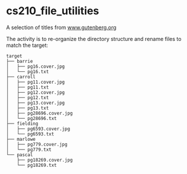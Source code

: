 # cs210_file_utilities

A selection of titles from www.gutenberg.org

The activity is to re-organize the directory structure and rename files to match the target:

```
target
├── barrie
│   ├── pg16.cover.jpg
│   └── pg16.txt
├── carroll
│   ├── pg11.cover.jpg
│   ├── pg11.txt
│   ├── pg12.cover.jpg
│   ├── pg12.txt
│   ├── pg13.cover.jpg
│   ├── pg13.txt
│   ├── pg28696.cover.jpg
│   └── pg28696.txt
├── fielding
│   ├── pg6593.cover.jpg
│   └── pg6593.txt
├── marlowe
│   ├── pg779.cover.jpg
│   └── pg779.txt
└── pascal
    ├── pg18269.cover.jpg
    └── pg18269.txt
```
